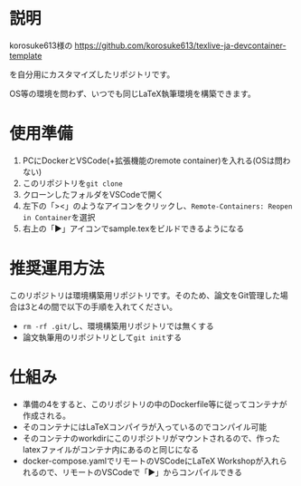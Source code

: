 # 説明
korosuke613様の
https://github.com/korosuke613/texlive-ja-devcontainer-template

を自分用にカスタマイズしたリポジトリです。

OS等の環境を問わず、いつでも同じLaTeX執筆環境を構築できます。

# 使用準備
1. PCにDockerとVSCode(+拡張機能のremote container)を入れる(OSは問わない)
2. このリポジトリを`git clone` 
3. クローンしたフォルダをVSCodeで開く
4. 左下の「><」のようなアイコンをクリックし、`Remote-Containers: Reopen in Container`を選択
5. 右上の「▶」アイコンでsample.texをビルドできるようになる

# 推奨運用方法
このリポジトリは環境構築用リポジトリです。そのため、論文をGit管理した場合は3と4の間で以下の手順を入れてください。
- `rm -rf .git/`し、環境構築用リポジトリでは無くする
- 論文執筆用のリポジトリとして`git init`する

# 仕組み
- 準備の4をすると、このリポジトリの中のDockerfile等に従ってコンテナが作成される。
- そのコンテナにはLaTeXコンパイラが入っているのでコンパイル可能
- そのコンテナのworkdirにこのリポジトリがマウントされるので、作ったlatexファイルがコンテナ内にあるのと同じになる
- docker-compose.yamlでリモートのVSCodeにLaTeX Workshopが入れられるので、リモートのVSCodeで「▶」からコンパイルできる
